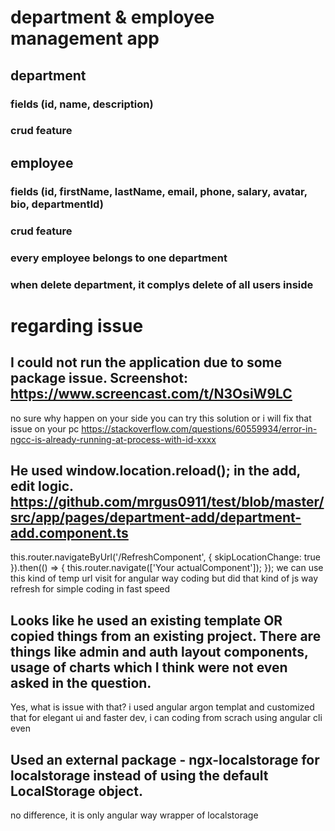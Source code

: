 # department & employee management app
## department
### fields (id, name, description)
### crud feature
## employee
### fields (id, firstName, lastName, email, phone, salary, avatar, bio, departmentId)
### crud feature
### every employee belongs to one department
### when delete department, it complys delete of all users inside



# regarding issue
## I could not run the application due to some package issue. Screenshot: https://www.screencast.com/t/N3OsiW9LC
no sure why happen on your side
you can try this solution or i will fix that issue on your pc
https://stackoverflow.com/questions/60559934/error-in-ngcc-is-already-running-at-process-with-id-xxxx

## He used window.location.reload(); in the add, edit logic. https://github.com/mrgus0911/test/blob/master/src/app/pages/department-add/department-add.component.ts
this.router.navigateByUrl('/RefreshComponent', { skipLocationChange: true }).then(() => {
    this.router.navigate(['Your actualComponent']);
});
we can use this kind of temp url visit for angular way coding but did that kind of js way refresh for simple coding in fast speed

## Looks like he used an existing template OR copied things from an existing project. There are things like admin and auth layout components, usage of charts which I think were not even asked in the question.
Yes, what is issue with that? i used angular argon templat and customized that for elegant ui and faster dev, i can coding from scrach using angular cli even

## Used an external package - ngx-localstorage for localstorage instead of using the default LocalStorage object.
no difference, it is only angular way wrapper of localstorage
